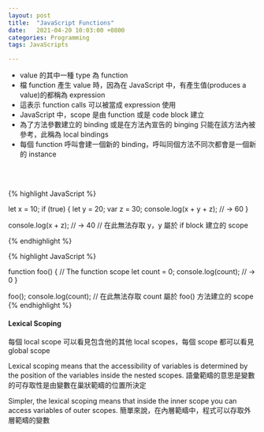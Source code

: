 ```yaml
---
layout: post
title:  "JavaScript Functions"
date:   2021-04-20 10:03:00 +0800
categories: Programming
tags: JavaScripts

---
```


- value 的其中一種 type 為 function
- 檔 function 產生 value 時，因為在 JavaScript 中，有產生值(produces a value)的都稱為 expression
- 這表示 function calls 可以被當成 expression 使用
- JavaScript 中，scope 是由 function 或是 code block 建立 
- 為了方法參數建立的 binding 或是在方法內宣告的 binging 只能在該方法內被參考，此稱為 local bindings
- 每個 function 呼叫會建一個新的 binding，呼叫同個方法不同次都會是一個新的 instance
<br>  
<br>   

{% highlight JavaScript %}

let x = 10;
if (true) {
  let y = 20;
  var z = 30;
  console.log(x + y + z);
  // → 60
}

console.log(x + z); // → 40
// 在此無法存取 y，y 屬於 if block 建立的 scope

{% endhighlight %}

{% highlight JavaScript %}

function foo() {
  // The function scope
  let count = 0;
  console.log(count); // → 0
}

foo();
console.log(count); // 在此無法存取 count 屬於 foo() 方法建立的 scope
{% endhighlight %}

#### Lexical Scoping

每個 local scope 可以看見包含他的其他 local scopes，每個 scope 都可以看見 global scope

Lexical scoping means that the accessibility of variables is determined by the position of the variables inside the nested scopes.
語彙範疇的意思是變數的可存取性是由變數在巢狀範疇的位置所決定

Simpler, the lexical scoping means that inside the inner scope you can access variables of outer scopes.
簡單來說，在內層範疇中，程式可以存取外層範疇的變數
